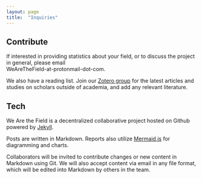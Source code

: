 ```yaml
---
layout: page
title:  "Inquiries"
---
```

## Contribute
If interested in providing statistics about your field, or to discuss the project in general, please email   
<span class="emphasis">WeAreTheField-at-protonmail-dot-com.</span>

We also have a reading list. Join our [Zotero group](https://www.zotero.org/groups/4860415/wearethefield) for the latest articles and studies on scholars outside of academia, and add any relevant literature.


## Tech

We Are the Field is a decentralized collaborative project hosted on Github powered by [Jekyll](https://jekyllrb.com/). 

Posts are written in Markdown. Reports also utilize [Mermaid.js](https://mermaid.js.org/) for diagramming and charts.

Collaborators will be invited to contribute changes or new content in Markdown using Git. We will also accept content via email in any file format, which will be edited into Markdown by others in the team.